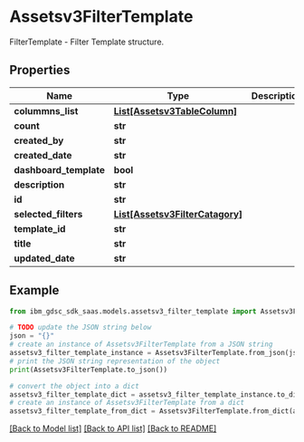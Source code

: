 # Assetsv3FilterTemplate

FilterTemplate - Filter Template structure.

## Properties

Name | Type | Description | Notes
------------ | ------------- | ------------- | -------------
**colummns_list** | [**List[Assetsv3TableColumn]**](Assetsv3TableColumn.md) |  | [optional] 
**count** | **str** |  | [optional] 
**created_by** | **str** |  | [optional] 
**created_date** | **str** |  | [optional] 
**dashboard_template** | **bool** |  | [optional] 
**description** | **str** |  | [optional] 
**id** | **str** |  | [optional] 
**selected_filters** | [**List[Assetsv3FilterCatagory]**](Assetsv3FilterCatagory.md) |  | [optional] 
**template_id** | **str** |  | [optional] 
**title** | **str** |  | [optional] 
**updated_date** | **str** |  | [optional] 

## Example

```python
from ibm_gdsc_sdk_saas.models.assetsv3_filter_template import Assetsv3FilterTemplate

# TODO update the JSON string below
json = "{}"
# create an instance of Assetsv3FilterTemplate from a JSON string
assetsv3_filter_template_instance = Assetsv3FilterTemplate.from_json(json)
# print the JSON string representation of the object
print(Assetsv3FilterTemplate.to_json())

# convert the object into a dict
assetsv3_filter_template_dict = assetsv3_filter_template_instance.to_dict()
# create an instance of Assetsv3FilterTemplate from a dict
assetsv3_filter_template_from_dict = Assetsv3FilterTemplate.from_dict(assetsv3_filter_template_dict)
```
[[Back to Model list]](../README.md#documentation-for-models) [[Back to API list]](../README.md#documentation-for-api-endpoints) [[Back to README]](../README.md)


